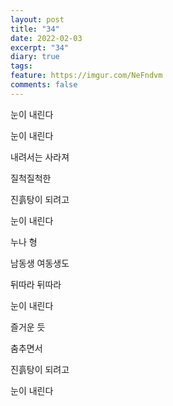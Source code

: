 ```yaml
---
layout: post
title: "34"
date: 2022-02-03
excerpt: "34"
diary: true
tags: 
feature: https://imgur.com/NeFndvm
comments: false
---
```


눈이 내린다

눈이 내린다

내려서는 사라져

질척질척한

진흙탕이 되려고 

눈이 내린다

누나 형 

남동생 여동생도

뒤따라 뒤따라

눈이 내린다

즐거운 듯

춤추면서

진흙탕이 되려고

눈이 내린다
